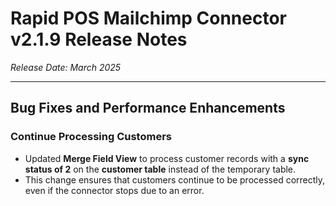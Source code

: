# Rapid POS Mailchimp Connector v2.1.9 Release Notes

_Release Date: March 2025_

---

## Bug Fixes and Performance Enhancements

### Continue Processing Customers
- Updated **Merge Field View** to process customer records with a **sync status of 2** on the **customer table** instead of the temporary table.  
- This change ensures that customers continue to be processed correctly, even if the connector stops due to an error.  
